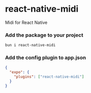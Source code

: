 # react-native-midi

Midi for React Native

### Add the package to your project

```bash
bun i react-native-midi
```

### Add the config plugin to app.json

```json
{
  "expo": {
    "plugins": ["react-native-midi"]
  }
}
```
